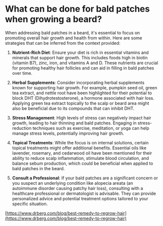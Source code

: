 # What can be done for bald patches when growing a beard?

When addressing bald patches in a beard, it's essential to focus on promoting overall hair growth and health from within. Here are some strategies that can be inferred from the context provided:

1. **Nutrient-Rich Diet**: Ensure your diet is rich in essential vitamins and minerals that support hair growth. This includes foods high in biotin (vitamin B7), zinc, iron, and vitamins A and D. These nutrients are crucial for promoting healthy hair follicles and can aid in filling in bald patches over time.

2. **Herbal Supplements**: Consider incorporating herbal supplements known for supporting hair growth. For example, pumpkin seed oil, green tea extract, and nettle root have been highlighted for their potential to block DHT (Dihydrotestosterone), a hormone associated with hair loss. Applying green tea extract topically to the scalp or beard area might also be beneficial due to its compounds that can inhibit DHT.

3. **Stress Management**: High levels of stress can negatively impact hair growth, leading to hair thinning and bald patches. Engaging in stress-reduction techniques such as exercise, meditation, or yoga can help manage stress levels, potentially improving hair growth.

4. **Topical Treatments**: While the focus is on internal solutions, certain topical treatments might offer additional benefits. Essential oils like lavender, rosemary, and cedarwood oil have been mentioned for their ability to reduce scalp inflammation, stimulate blood circulation, and balance sebum production, which could be beneficial when applied to bald patches in the beard.

5. **Consult a Professional**: If your bald patches are a significant concern or you suspect an underlying condition like alopecia areata (an autoimmune disorder causing patchy hair loss), consulting with a healthcare professional or dermatologist is advisable. They can provide personalized advice and potential treatment options tailored to your specific situation.

[https://www.drberg.com/blog/best-remedy-to-regrow-hair](https://www.drberg.com/blog/best-remedy-to-regrow-hair)